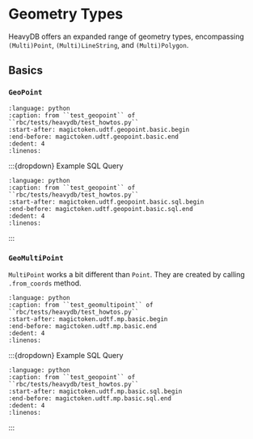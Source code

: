 # Geometry Types

HeavyDB offers an expanded range of geometry types, encompassing `(Multi)Point`,
`(Multi)LineString`, and `(Multi)Polygon`.

## Basics

### `GeoPoint`

```{literalinclude} ../../rbc/tests/heavydb/test_howtos.py
:language: python
:caption: from ``test_geopoint`` of ``rbc/tests/heavydb/test_howtos.py``
:start-after: magictoken.udtf.geopoint.basic.begin
:end-before: magictoken.udtf.geopoint.basic.end
:dedent: 4
:linenos:
```

:::{dropdown} Example SQL Query

```{literalinclude} ../../rbc/tests/heavydb/test_howtos.py
:language: python
:caption: from ``test_geopoint`` of ``rbc/tests/heavydb/test_howtos.py``
:start-after: magictoken.udtf.geopoint.basic.sql.begin
:end-before: magictoken.udtf.geopoint.basic.sql.end
:dedent: 4
:linenos:
```

:::


### `GeoMultiPoint`

`MultiPoint` works a bit different than `Point`. They are created by calling
`.from_coords` method.

```{literalinclude} ../../rbc/tests/heavydb/test_howtos.py
:language: python
:caption: from ``test_geomultipoint`` of ``rbc/tests/heavydb/test_howtos.py``
:start-after: magictoken.udtf.mp.basic.begin
:end-before: magictoken.udtf.mp.basic.end
:dedent: 4
:linenos:
```

:::{dropdown} Example SQL Query

```{literalinclude} ../../rbc/tests/heavydb/test_howtos.py
:language: python
:caption: from ``test_geopoint`` of ``rbc/tests/heavydb/test_howtos.py``
:start-after: magictoken.udtf.mp.basic.sql.begin
:end-before: magictoken.udtf.mp.basic.sql.end
:dedent: 4
:linenos:
```

:::